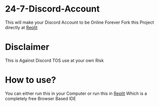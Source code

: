 # 24-7-Discord-Account
This will make your Discord Account to be Online Forever
Fork this Project directly at [Replit](https://replit.com/@JTonie/247-Discord-Account)

# Disclaimer

This is Against Discord TOS use at your own Risk

# How to use?
You can either run this in your Computer or run this in [Replit](https://replit.com/@JTonie/247-Discord-Account) Which is a completely free Browser Based IDE
